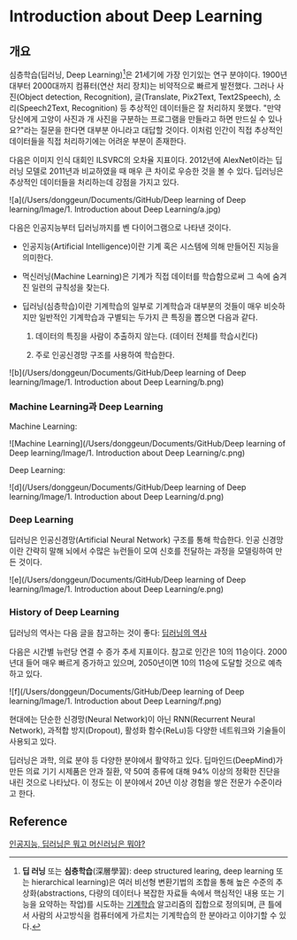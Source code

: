 # Introduction about Deep Learning

## 개요

심층학습(딥러닝, Deep Learning)[^Deep Learning]은 21세기에 가장 인기있는 연구 분야이다. 1900년대부터 2000대까지 컴퓨터(연산 처리 장치)는 비약적으로 빠르게 발전했다. 그러나 사진(Object detection, Recognition), 글(Translate, Pix2Text, Text2Speech), 소리(Speech2Text, Recognition) 등 추상적인 데이터들은 잘 처리하지 못했다. "만약 당신에게 고양이 사진과 개 사진을 구분하는 프로그램을 만들라고 하면 만드실 수 있나요?"라는 질문을 한다면 대부분 아니라고 대답할 것이다. 이처럼 인간이 직접 추상적인 데이터들을 직접 처리하기에는 어려운 부분이 존재한다.

다음은 이미지 인식 대회인 ILSVRC의 오차율 지표이다. 2012년에 AlexNet이라는 딥러닝 모델로 2011년과 비교하였을 때 매우 큰 차이로 우승한 것을 볼 수 있다. 딥러닝은 추상적인 데이터들을 처리하는데 강점을 가지고 있다.

![a](/Users/donggeun/Documents/GitHub/Deep learning of Deep learning/Image/1. Introduction about Deep Learning/a.jpg)



다음은 인공지능부터 딥러닝까지를 벤 다이어그램으로 나타낸 것이다.

* 인공지능(Artificial Intelligence)이란 기계 혹은 시스템에 의해 만들어진 지능을 의미한다.

* 먹신러닝(Machine Learning)은 기계가 직접 데이터를 학습함으로써 그 속에 숨겨진 일련의 규칙성을 찾는다.

* 딥러닝(심층학습)이란 기계학습의 일부로 기계학습과 대부분의 것들이 매우 비슷하지만 일반적인 기계학습과 구별되는 두가지 큰 특징을 뽑으면 다음과 같다.

  1. 데이터의 특징을 사람이 추출하지 않는다. (데이터 전체를 학습시킨다)

  2. 주로 인공신경망 구조를 사용하여 학습한다.

![b](/Users/donggeun/Documents/GitHub/Deep learning of Deep learning/Image/1. Introduction about Deep Learning/b.png)



### Machine Learning과 Deep Learning

Machine Learning:

![Machine Learning](/Users/donggeun/Documents/GitHub/Deep learning of Deep learning/Image/1. Introduction about Deep Learning/c.png)

Deep Learning:

![d](/Users/donggeun/Documents/GitHub/Deep learning of Deep learning/Image/1. Introduction about Deep Learning/d.png)

### Deep Learning

딥러닝은 인공신경망(Artificial Neural Network) 구조를 통해 학습한다. 인공 신경망이란 간략히 말해 뇌에서 수많은 뉴런들이 모여 신호를 전달하는 과정을 모델링하여 만든 것이다.

![e](/Users/donggeun/Documents/GitHub/Deep learning of Deep learning/Image/1. Introduction about Deep Learning/e.png)

### History of Deep Learning

딥러닝의 역사는 다음 글을 참고하는 것이 좋다: [딥러닝의 역사](https://jinseob2kim.github.io/deep_learning.html)

다음은 시간별 뉴런당 연결 수 증가 추세 지표이다. 참고로 인간은 10의 11승이다. 2000년대 들어 매우 빠르게 증가하고 있으며, 2050년이면 10의 11승에 도달할 것으로 예측하고 있다.

![f](/Users/donggeun/Documents/GitHub/Deep learning of Deep learning/Image/1. Introduction about Deep Learning/f.png)

현대에는 단순한 신경망(Neural Network)이 아닌 RNN(Recurrent Neural Network), 과적합 방지(Dropout), 활성화 함수(ReLu)등 다양한 네트워크와 기술들이 사용되고 있다.

딥러닝은 과학, 의료 분야 등 다양한 분야에서 활약하고 있다. 딥마인드(DeepMind)가 만든 의료 기기 시제품은 안과 질환, 약 50여 종류에 대해 94% 이상의 정확한 진단을 내린 것으로 나타났다. 이 정도는 이 분야에서 20년 이상 경험을 쌓은 전문가 수준이라고 한다.

## Reference

[^Deep Learning]: **딥 러닝** 또는 **심층학습**(深層學習): deep structured learing, deep learning 또는 hierarchical learning)은 여러 비선형 변환기법의 조합을 통해 높은 수준의 추상화(abstractions, 다량의 데이터나 복잡한 자료들 속에서 핵심적인 내용 또는 기능을 요약하는 작업)를 시도하는 [기계학습](https://ko.wikipedia.org/wiki/머신_러닝) 알고리즘의 집합으로 정의되며, 큰 틀에서 사람의 사고방식을 컴퓨터에게 가르치는 기계학습의 한 분야라고 이야기할 수 있다.

[인공지능, 딥러닝은 뭐고 머신러닝은 뭐야?](http://yangjaehub.com/newsinfo/학생기자단/?mod=document&uid=39)

